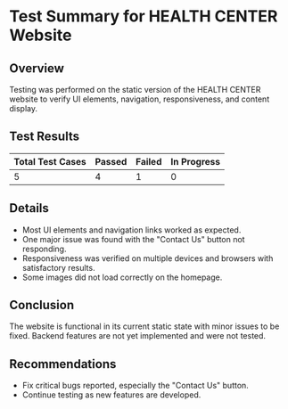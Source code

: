 # Test Summary for HEALTH CENTER Website

## Overview
Testing was performed on the static version of the HEALTH CENTER website to verify UI elements, navigation, responsiveness, and content display.

## Test Results
| Total Test Cases | Passed | Failed | In Progress |
|------------------|--------|--------|-------------|
| 5                | 4      | 1      | 0           |

## Details
- Most UI elements and navigation links worked as expected.
- One major issue was found with the "Contact Us" button not responding.
- Responsiveness was verified on multiple devices and browsers with satisfactory results.
- Some images did not load correctly on the homepage.

## Conclusion
The website is functional in its current static state with minor issues to be fixed. Backend features are not yet implemented and were not tested.

## Recommendations
- Fix critical bugs reported, especially the "Contact Us" button.
- Continue testing as new features are developed.
